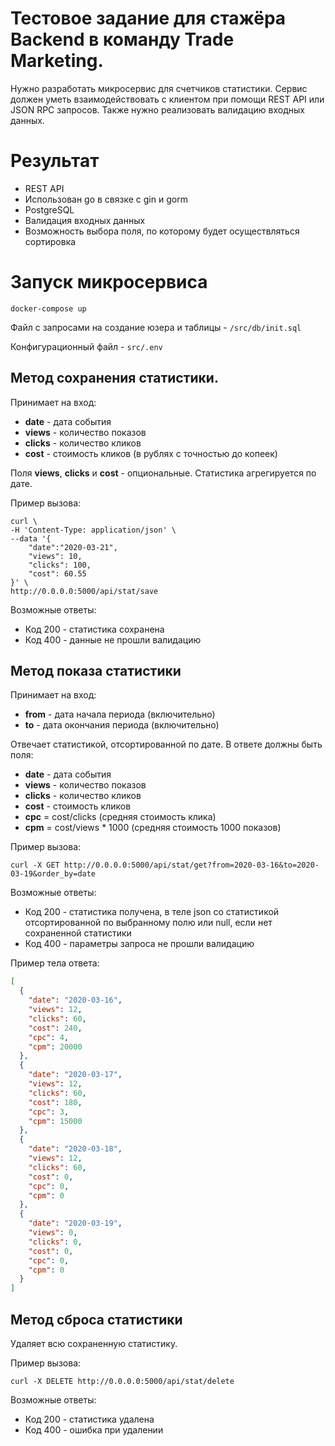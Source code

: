 # Тестовое задание для стажёра Backend в команду Trade Marketing.

Нужно разработать микросервис для счетчиков статистики. Сервис должен уметь взаимодействовать с клиентом при помощи REST API или JSON RPC запросов. Также нужно реализовать валидацию входных данных.

# Результат
- REST API
- Использован go в связке с gin и gorm
- PostgreSQL
- Валидация входных данных
- Возможность выбора поля, по которому будет осуществляться сортировка

# Запуск микросервиса

```
docker-compose up
```

Файл с запросами на создание юзера и таблицы - ```/src/db/init.sql```

Конфигурационный файл - ```src/.env```

## Метод сохранения статистики.
Принимает на вход:
- **date** - дата события
- **views** - количество показов
- **clicks** - количество кликов
- **cost** - стоимость кликов (в рублях с точностью до копеек)

Поля **views**, **clicks** и **cost** - опциональные.
Статистика агрегируется по дате.

Пример вызова:
```shell
curl \
-H 'Content-Type: application/json' \
--data '{
    "date":"2020-03-21",
    "views": 10,
    "clicks": 100,
    "cost": 60.55
}' \
http://0.0.0.0:5000/api/stat/save
```

Возможные ответы:
- Код 200 - статистика сохранена
- Код 400 - данные не прошли валидацию 

## Метод показа статистики
Принимает на вход:
- **from** - дата начала периода (включительно)
- **to** - дата окончания периода (включительно)

Отвечает статистикой, отсортированной по дате. В ответе должны быть поля:
- **date** - дата события
- **views** - количество показов
- **clicks** - количество кликов
- **cost** - стоимость кликов
- **cpc** = cost/clicks (средняя стоимость клика)
- **cpm** = cost/views * 1000 (средняя стоимость 1000 показов)

Пример вызова:
```shell
curl -X GET http://0.0.0.0:5000/api/stat/get?from=2020-03-16&to=2020-03-19&order_by=date
```

Возможные ответы:
- Код 200 - статистика получена, в теле json со статистикой отсортированной по выбранному полю или null, если нет сохраненной статистики
- Код 400 - параметры запроса не прошли валидацию

Пример тела ответа:
```json
[
  {
    "date": "2020-03-16",
    "views": 12,
    "clicks": 60,
    "cost": 240,
    "cpc": 4,
    "cpm": 20000
  },
  {
    "date": "2020-03-17",
    "views": 12,
    "clicks": 60,
    "cost": 180,
    "cpc": 3,
    "cpm": 15000
  },
  {
    "date": "2020-03-18",
    "views": 12,
    "clicks": 60,
    "cost": 0,
    "cpc": 0,
    "cpm": 0
  },
  {
    "date": "2020-03-19",
    "views": 0,
    "clicks": 0,
    "cost": 0,
    "cpc": 0,
    "cpm": 0
  }
]
```

## Метод сброса статистики
Удаляет всю сохраненную статистику.

Пример вызова:
```shell
curl -X DELETE http://0.0.0.0:5000/api/stat/delete
```

Возможные ответы:
- Код 200 - статистика удалена
- Код 400 - ошибка при удалении